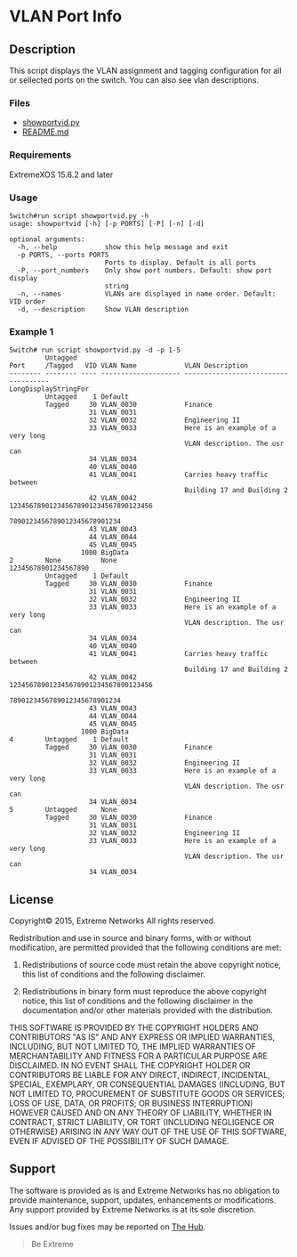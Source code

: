 # VLAN Port Info

## Description
This script displays the VLAN assignment and tagging configuration for all or sellected ports on the switch.  You can also see vlan descriptions.

### Files
* [showportvid.py](showportvid.py)
* [README.md](README.md)

### Requirements
ExtremeXOS 15.6.2 and later

### Usage
```
Switch#run script showportvid.py -h
usage: showportvid [-h] [-p PORTS] [-P] [-n] [-d]

optional arguments:
  -h, --help            show this help message and exit
  -p PORTS, --ports PORTS
                        Ports to display. Default is all ports
  -P, --port_numbers    Only show port numbers. Default: show port display
                        string
  -n, --names           VLANs are displayed in name order. Default: VID order
  -d, --description     Show VLAN description 
```


### Example 1
```
Switch# run script showportvid.py -d -p 1-5
         Untagged
Port     /Tagged   VID VLAN Name            VLAN Description
-------- -------- ---- -------------------- ------------------------------------
LongDisplayStringFor
         Untagged    1 Default
         Tagged     30 VLAN_0030            Finance
                    31 VLAN_0031
                    32 VLAN_0032            Engineering II
                    33 VLAN_0033            Here is an example of a very long
                                            VLAN description. The usr can
                    34 VLAN_0034
                    40 VLAN_0040
                    41 VLAN_0041            Carries heavy traffic between
                                            Building 17 and Building 2
                    42 VLAN_0042            123456789012345678901234567890123456
                                            7890123456789012345678901234
                    43 VLAN_0043
                    44 VLAN_0044
                    45 VLAN_0045
                  1000 BigData
2        None          None
12345678901234567890
         Untagged    1 Default
         Tagged     30 VLAN_0030            Finance
                    31 VLAN_0031
                    32 VLAN_0032            Engineering II
                    33 VLAN_0033            Here is an example of a very long
                                            VLAN description. The usr can
                    34 VLAN_0034
                    40 VLAN_0040
                    41 VLAN_0041            Carries heavy traffic between
                                            Building 17 and Building 2
                    42 VLAN_0042            123456789012345678901234567890123456
                                            7890123456789012345678901234
                    43 VLAN_0043
                    44 VLAN_0044
                    45 VLAN_0045
                  1000 BigData
4        Untagged    1 Default
         Tagged     30 VLAN_0030            Finance
                    31 VLAN_0031
                    32 VLAN_0032            Engineering II
                    33 VLAN_0033            Here is an example of a very long
                                            VLAN description. The usr can
                    34 VLAN_0034
5        Untagged      None
         Tagged     30 VLAN_0030            Finance
                    31 VLAN_0031
                    32 VLAN_0032            Engineering II
                    33 VLAN_0033            Here is an example of a very long
                                            VLAN description. The usr can
                    34 VLAN_0034
```


## License
Copyright© 2015, Extreme Networks
All rights reserved.

Redistribution and use in source and binary forms, with or without modification,
are permitted provided that the following conditions are met:

1. Redistributions of source code must retain the above copyright notice, this
list of conditions and the following disclaimer.

2. Redistributions in binary form must reproduce the above copyright notice,
this list of conditions and the following disclaimer in the documentation
and/or other materials provided with the distribution.

THIS SOFTWARE IS PROVIDED BY THE COPYRIGHT HOLDERS AND CONTRIBUTORS "AS IS" AND
ANY EXPRESS OR IMPLIED WARRANTIES, INCLUDING, BUT NOT LIMITED TO, THE IMPLIED
WARRANTIES OF MERCHANTABILITY AND FITNESS FOR A PARTICULAR PURPOSE ARE
DISCLAIMED. IN NO EVENT SHALL THE COPYRIGHT HOLDER OR CONTRIBUTORS BE LIABLE
FOR ANY DIRECT, INDIRECT, INCIDENTAL, SPECIAL, EXEMPLARY, OR CONSEQUENTIAL
DAMAGES (INCLUDING, BUT NOT LIMITED TO, PROCUREMENT OF SUBSTITUTE GOODS OR
SERVICES; LOSS OF USE, DATA, OR PROFITS; OR BUSINESS INTERRUPTION) HOWEVER
CAUSED AND ON ANY THEORY OF LIABILITY, WHETHER IN CONTRACT, STRICT LIABILITY,
OR TORT (INCLUDING NEGLIGENCE OR OTHERWISE) ARISING IN ANY WAY OUT OF THE USE
OF THIS SOFTWARE, EVEN IF ADVISED OF THE POSSIBILITY OF SUCH DAMAGE.

## Support
The software is provided as is and Extreme Networks has no obligation to provide
maintenance, support, updates, enhancements or modifications.
Any support provided by Extreme Networks is at its sole discretion.

Issues and/or bug fixes may be reported on [The Hub](https://community.extremenetworks.com/extreme).

>Be Extreme
